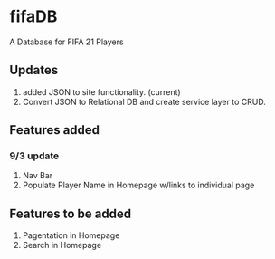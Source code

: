 # fifaDB
A Database for FIFA 21 Players

## Updates

1) added JSON to site functionality. (current)
2) Convert JSON to Relational DB and create service layer to CRUD.

## Features added

### 9/3 update
1) Nav Bar
2) Populate Player Name in Homepage w/links to individual page

## Features to be added

1) Pagentation in Homepage
2) Search in Homepage



